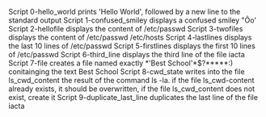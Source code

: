Script 0-hello_world prints 'Hello World', followed by a new line to the standard output
Script 1-confused_smiley displays a confused smiley "Ôo'
Script 2-hellofile displays the content of /etc/passwd
Script 3-twofiles displays the content of /etc/passwd /etc/hosts
Script 4-lastlines displays the last 10 lines of /etc/passwd
Script 5-firstlines displays the first 10 lines of /etc/passwd
Script 6-third_line displays the third line of the file iacta
Script 7-file creates a file named exactly \*\'Best School\'\*$\?\*\*\*\*\*:) conitainging the text Best School
Script 8-cwd_state writes into the file ls_cwd_content the result of the command ls -la. if the file ls_cwd-content already exists, it should be overwritten, if the file ls_cwd_content does not exist, create it
Script 9-duplicate_last_line duplicates the last line of the file iacta
